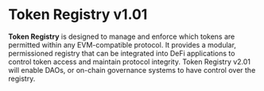 # Token Registry v1.01

**Token Registry** is designed to manage and enforce which tokens are permitted within any EVM-compatible protocol. It provides a modular, permissioned registry that can be integrated into DeFi applications to control token access and maintain protocol integrity. Token Registry v2.01 will enable DAOs, or on-chain governance systems to have control over the registry.
